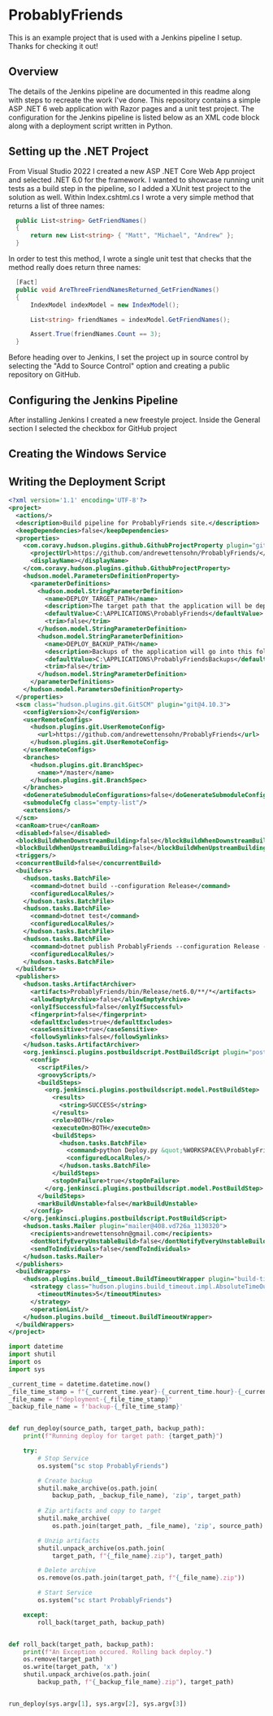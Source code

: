 # ProbablyFriends
This is an example project that is used with a Jenkins pipeline I setup. Thanks for checking it out!

## Overview

The details of the Jenkins pipeline are documented in this readme along with steps to recreate the work I've done. This repository contains a simple ASP .NET 6 web application with Razor pages and a unit test project. The configuration for the Jenkins pipeline is listed below as an XML code block along with a deployment script written in Python.

## Setting up the .NET Project

From Visual Studio 2022 I created a new ASP .NET Core Web App project and selected .NET 6.0 for the framework. I wanted to showcase running unit tests as a build step in the pipeline, so I added a XUnit test project to the solution as well. Within Index.cshtml.cs I wrote a very simple method that returns a list of three names:

```C#
  public List<string> GetFriendNames()
  {
      return new List<string> { "Matt", "Michael", "Andrew" };
  }
```
In order to test this method, I wrote a single unit test that checks that the method really does return three names:

```C#
  [Fact]
  public void AreThreeFriendNamesReturned_GetFriendNames()
  {
      IndexModel indexModel = new IndexModel();

      List<string> friendNames = indexModel.GetFriendNames();

      Assert.True(friendNames.Count == 3);
  }
```
Before heading over to Jenkins, I set the project up in source control by selecting the "Add to Source Control" option and creating a public repository on GitHub.

## Configuring the Jenkins Pipeline

After installing Jenkins I created a new freestyle project. Inside the General section I selected the checkbox for GitHub project


## Creating the Windows Service

## Writing the Deployment Script

```XML
<?xml version='1.1' encoding='UTF-8'?>
<project>
  <actions/>
  <description>Build pipeline for ProbablyFriends site.</description>
  <keepDependencies>false</keepDependencies>
  <properties>
    <com.coravy.hudson.plugins.github.GithubProjectProperty plugin="github@1.34.3">
      <projectUrl>https://github.com/andrewettensohn/ProbablyFriends/</projectUrl>
      <displayName></displayName>
    </com.coravy.hudson.plugins.github.GithubProjectProperty>
    <hudson.model.ParametersDefinitionProperty>
      <parameterDefinitions>
        <hudson.model.StringParameterDefinition>
          <name>DEPLOY_TARGET_PATH</name>
          <description>The target path that the application will be deployed to.</description>
          <defaultValue>C:\APPLICATIONS\ProbablyFriends</defaultValue>
          <trim>false</trim>
        </hudson.model.StringParameterDefinition>
        <hudson.model.StringParameterDefinition>
          <name>DEPLOY_BACKUP_PATH</name>
          <description>Backups of the application will go into this folder during deployment</description>
          <defaultValue>C:\APPLICATIONS\ProbablyFriendsBackups</defaultValue>
          <trim>false</trim>
        </hudson.model.StringParameterDefinition>
      </parameterDefinitions>
    </hudson.model.ParametersDefinitionProperty>
  </properties>
  <scm class="hudson.plugins.git.GitSCM" plugin="git@4.10.3">
    <configVersion>2</configVersion>
    <userRemoteConfigs>
      <hudson.plugins.git.UserRemoteConfig>
        <url>https://github.com/andrewettensohn/ProbablyFriends</url>
      </hudson.plugins.git.UserRemoteConfig>
    </userRemoteConfigs>
    <branches>
      <hudson.plugins.git.BranchSpec>
        <name>*/master</name>
      </hudson.plugins.git.BranchSpec>
    </branches>
    <doGenerateSubmoduleConfigurations>false</doGenerateSubmoduleConfigurations>
    <submoduleCfg class="empty-list"/>
    <extensions/>
  </scm>
  <canRoam>true</canRoam>
  <disabled>false</disabled>
  <blockBuildWhenDownstreamBuilding>false</blockBuildWhenDownstreamBuilding>
  <blockBuildWhenUpstreamBuilding>false</blockBuildWhenUpstreamBuilding>
  <triggers/>
  <concurrentBuild>false</concurrentBuild>
  <builders>
    <hudson.tasks.BatchFile>
      <command>dotnet build --configuration Release</command>
      <configuredLocalRules/>
    </hudson.tasks.BatchFile>
    <hudson.tasks.BatchFile>
      <command>dotnet test</command>
      <configuredLocalRules/>
    </hudson.tasks.BatchFile>
    <hudson.tasks.BatchFile>
      <command>dotnet publish ProbablyFriends --configuration Release --runtime win-x64 --self-contained</command>
      <configuredLocalRules/>
    </hudson.tasks.BatchFile>
  </builders>
  <publishers>
    <hudson.tasks.ArtifactArchiver>
      <artifacts>ProbablyFriends/bin/Release/net6.0/**/*</artifacts>
      <allowEmptyArchive>false</allowEmptyArchive>
      <onlyIfSuccessful>false</onlyIfSuccessful>
      <fingerprint>false</fingerprint>
      <defaultExcludes>true</defaultExcludes>
      <caseSensitive>true</caseSensitive>
      <followSymlinks>false</followSymlinks>
    </hudson.tasks.ArtifactArchiver>
    <org.jenkinsci.plugins.postbuildscript.PostBuildScript plugin="postbuildscript@3.1.0-375.v3db_cd92485e1">
      <config>
        <scriptFiles/>
        <groovyScripts/>
        <buildSteps>
          <org.jenkinsci.plugins.postbuildscript.model.PostBuildStep>
            <results>
              <string>SUCCESS</string>
            </results>
            <role>BOTH</role>
            <executeOn>BOTH</executeOn>
            <buildSteps>
              <hudson.tasks.BatchFile>
                <command>python Deploy.py &quot;%WORKSPACE%\ProbablyFriends\bin\Release\net6.0\win-x64\publish&quot; &quot;%DEPLOY_TARGET_PATH%&quot; &quot;%DEPLOY_BACKUP_PATH%&quot;</command>
                <configuredLocalRules/>
              </hudson.tasks.BatchFile>
            </buildSteps>
            <stopOnFailure>true</stopOnFailure>
          </org.jenkinsci.plugins.postbuildscript.model.PostBuildStep>
        </buildSteps>
        <markBuildUnstable>false</markBuildUnstable>
      </config>
    </org.jenkinsci.plugins.postbuildscript.PostBuildScript>
    <hudson.tasks.Mailer plugin="mailer@408.vd726a_1130320">
      <recipients>andrewettensohn@gmail.com</recipients>
      <dontNotifyEveryUnstableBuild>false</dontNotifyEveryUnstableBuild>
      <sendToIndividuals>false</sendToIndividuals>
    </hudson.tasks.Mailer>
  </publishers>
  <buildWrappers>
    <hudson.plugins.build__timeout.BuildTimeoutWrapper plugin="build-timeout@1.20">
      <strategy class="hudson.plugins.build_timeout.impl.AbsoluteTimeOutStrategy">
        <timeoutMinutes>5</timeoutMinutes>
      </strategy>
      <operationList/>
    </hudson.plugins.build__timeout.BuildTimeoutWrapper>
  </buildWrappers>
</project>
```


```Python
import datetime
import shutil
import os
import sys

_current_time = datetime.datetime.now()
_file_time_stamp = f"{_current_time.year}-{_current_time.hour}-{_current_time.minute}-{_current_time.second}"
_file_name = f"deployment-{_file_time_stamp}"
_backup_file_name = f'backup-{_file_time_stamp}'


def run_deploy(source_path, target_path, backup_path):
    print(f"Running deploy for target path: {target_path}")

    try:
        # Stop Service
        os.system("sc stop ProbablyFriends")

        # Create backup
        shutil.make_archive(os.path.join(
            backup_path, _backup_file_name), 'zip', target_path)
        
        # Zip artifacts and copy to target
        shutil.make_archive(
            os.path.join(target_path, _file_name), 'zip', source_path)

        # Unzip artifacts
        shutil.unpack_archive(os.path.join(
            target_path, f"{_file_name}.zip"), target_path)

        # Delete archive
        os.remove(os.path.join(target_path, f"{_file_name}.zip"))

        # Start Service
        os.system("sc start ProbablyFriends")

    except:
        roll_back(target_path, backup_path)


def roll_back(target_path, backup_path):
    print(f"An Exception occured. Rolling back deploy.")
    os.remove(target_path)
    os.write(target_path, 'x')
    shutil.unpack_archive(os.path.join(
        backup_path, f"{_backup_file_name}.zip"), target_path)


run_deploy(sys.argv[1], sys.argv[2], sys.argv[3])

```
